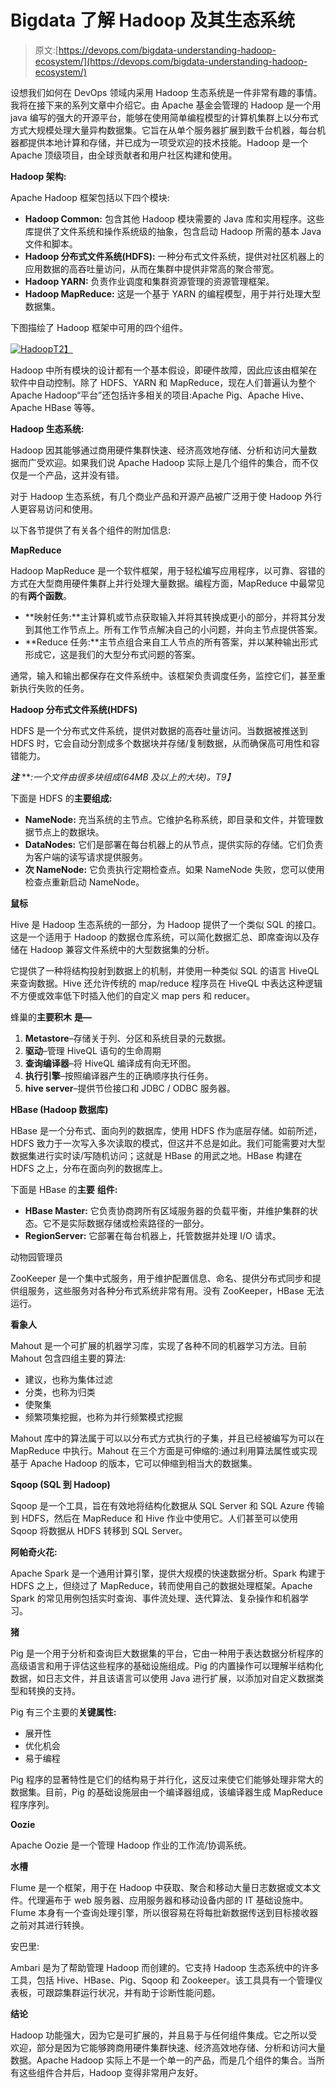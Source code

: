 # Bigdata 了解 Hadoop 及其生态系统

> 原文:[https://devops.com/bigdata-understanding-hadoop-ecosystem/](https://devops.com/bigdata-understanding-hadoop-ecosystem/)

设想我们如何在 DevOps 领域内采用 Hadoop 生态系统是一件非常有趣的事情。我将在接下来的系列文章中介绍它。由 Apache 基金会管理的 Hadoop 是一个用 java 编写的强大的开源平台，能够在使用简单编程模型的计算机集群上以分布式方式大规模处理大量异构数据集。它旨在从单个服务器扩展到数千台机器，每台机器都提供本地计算和存储，并已成为一项受欢迎的技术技能。Hadoop 是一个 Apache 顶级项目，由全球贡献者和用户社区构建和使用。

**Hadoop 架构:**

Apache Hadoop 框架包括以下四个模块:

*   **Hadoop Common:** 包含其他 Hadoop 模块需要的 Java 库和实用程序。这些库提供了文件系统和操作系统级的抽象，包含启动 Hadoop 所需的基本 Java 文件和脚本。
*   **Hadoop 分布式文件系统(HDFS):** 一种分布式文件系统，提供对社区机器上的应用数据的高吞吐量访问，从而在集群中提供非常高的聚合带宽。
*   **Hadoop YARN:** 负责作业调度和集群资源管理的资源管理框架。
*   **Hadoop MapReduce:** 这是一个基于 YARN 的编程模型，用于并行处理大型数据集。

下图描绘了 Hadoop 框架中可用的四个组件。

[![Hadoop](../Images/41c67c3877ad716fd58192c6755c520b.png)T2】](https://devops.com/wp-content/uploads/2015/06/Hadoop.png)

Hadoop 中所有模块的设计都有一个基本假设，即硬件故障，因此应该由框架在软件中自动控制。除了 HDFS、YARN 和 MapReduce，现在人们普遍认为整个 Apache Hadoop“平台”还包括许多相关的项目:Apache Pig、Apache Hive、Apache HBase 等等。

**Hadoop 生态系统:**

Hadoop 因其能够通过商用硬件集群快速、经济高效地存储、分析和访问大量数据而广受欢迎。如果我们说 Apache Hadoop 实际上是几个组件的集合，而不仅仅是一个产品，这并没有错。

对于 Hadoop 生态系统，有几个商业产品和开源产品被广泛用于使 Hadoop 外行人更容易访问和使用。

以下各节提供了有关各个组件的附加信息:

**MapReduce**

Hadoop MapReduce 是一个软件框架，用于轻松编写应用程序，以可靠、容错的方式在大型商用硬件集群上并行处理大量数据。编程方面，MapReduce 中最常见的有**两个函数**。

*   **映射任务:**主计算机或节点获取输入并将其转换成更小的部分，并将其分发到其他工作节点上。所有工作节点解决自己的小问题，并向主节点提供答案。
*   **Reduce 任务:**主节点组合来自工人节点的所有答案，并以某种输出形式形成它，这是我们的大型分布式问题的答案。

通常，输入和输出都保存在文件系统中。该框架负责调度任务，监控它们，甚至重新执行失败的任务。

**Hadoop 分布式文件系统(HDFS)**

HDFS 是一个分布式文件系统，提供对数据的高吞吐量访问。当数据被推送到 HDFS 时，它会自动分割成多个数据块并存储/复制数据，从而确保高可用性和容错能力。

***注*** ***:一个文件由很多块组成(64MB 及以上的大块)。*T9】**

下面是 HDFS 的**主要组成:**

*   **NameNode:** 充当系统的主节点。它维护名称系统，即目录和文件，并管理数据节点上的数据块。
*   **DataNodes:** 它们是部署在每台机器上的从节点，提供实际的存储。它们负责为客户端的读写请求提供服务。
*   **次 NameNode:** 它负责执行定期检查点。如果 NameNode 失败，您可以使用检查点重新启动 NameNode。

**鼠标**

Hive 是 Hadoop 生态系统的一部分，为 Hadoop 提供了一个类似 SQL 的接口。这是一个适用于 Hadoop 的数据仓库系统，可以简化数据汇总、即席查询以及存储在 Hadoop 兼容文件系统中的大型数据集的分析。

它提供了一种将结构投射到数据上的机制，并使用一种类似 SQL 的语言 HiveQL 来查询数据。Hive 还允许传统的 map/reduce 程序员在 HiveQL 中表达这种逻辑不方便或效率低下时插入他们的自定义 map pers 和 reducer。

蜂巢的**主要积木** **是—**

1.  **Metastore**–存储关于列、分区和系统目录的元数据。
2.  **驱动**–管理 HiveQL 语句的生命周期
3.  **查询编译器**–将 HiveQL 编译成有向无环图。
4.  **执行引擎**–按照编译器产生的正确顺序执行任务。
5.  **hive server**–提供节俭接口和 JDBC / ODBC 服务器。

**HBase (Hadoop 数据库)**

HBase 是一个分布式、面向列的数据库，使用 HDFS 作为底层存储。如前所述，HDFS 致力于一次写入多次读取的模式，但这并不总是如此。我们可能需要对大型数据集进行实时读/写随机访问；这就是 HBase 的用武之地。HBase 构建在 HDFS 之上，分布在面向列的数据库上。

下面是 HBase 的**主要** **组件:**

*   **HBase Master:** 它负责协商跨所有区域服务器的负载平衡，并维护集群的状态。它不是实际数据存储或检索路径的一部分。
*   **RegionServer:** 它部署在每台机器上，托管数据并处理 I/O 请求。

动物园管理员

ZooKeeper 是一个集中式服务，用于维护配置信息、命名、提供分布式同步和提供组服务，这些服务对各种分布式系统非常有用。没有 ZooKeeper，HBase 无法运行。

**看象人**

Mahout 是一个可扩展的机器学习库，实现了各种不同的机器学习方法。目前 Mahout 包含四组主要的算法:

*   建议，也称为集体过滤
*   分类，也称为归类
*   使聚集
*   频繁项集挖掘，也称为并行频繁模式挖掘

Mahout 库中的算法属于可以以分布式方式执行的子集，并且已经被编写为可以在 MapReduce 中执行。Mahout 在三个方面是可伸缩的:通过利用算法属性或实现基于 Apache Hadoop 的版本，它可以伸缩到相当大的数据集。

**Sqoop (SQL 到 Hadoop)**

Sqoop 是一个工具，旨在有效地将结构化数据从 SQL Server 和 SQL Azure 传输到 HDFS，然后在 MapReduce 和 Hive 作业中使用它。人们甚至可以使用 Sqoop 将数据从 HDFS 转移到 SQL Server。

**阿帕奇火花:**

Apache Spark 是一个通用计算引擎，提供大规模的快速数据分析。Spark 构建于 HDFS 之上，但绕过了 MapReduce，转而使用自己的数据处理框架。Apache Spark 的常见用例包括实时查询、事件流处理、迭代算法、复杂操作和机器学习。

**猪**

Pig 是一个用于分析和查询巨大数据集的平台，它由一种用于表达数据分析程序的高级语言和用于评估这些程序的基础设施组成。Pig 的内置操作可以理解半结构化数据，如日志文件，并且该语言可以使用 Java 进行扩展，以添加对自定义数据类型和转换的支持。

Pig 有三个主要的**关键属性:**

*   展开性
*   优化机会
*   易于编程

Pig 程序的显著特性是它们的结构易于并行化，这反过来使它们能够处理非常大的数据集。目前，Pig 的基础设施层由一个编译器组成，该编译器生成 MapReduce 程序序列。

**Oozie**

Apache Oozie 是一个管理 Hadoop 作业的工作流/协调系统。

**水槽**

Flume 是一个框架，用于在 Hadoop 中获取、聚合和移动大量日志数据或文本文件。代理遍布于 web 服务器、应用服务器和移动设备内部的 IT 基础设施中。Flume 本身有一个查询处理引擎，所以很容易在将每批新数据传送到目标接收器之前对其进行转换。

安巴里:

Ambari 是为了帮助管理 Hadoop 而创建的。它支持 Hadoop 生态系统中的许多工具，包括 Hive、HBase、Pig、Sqoop 和 Zookeeper。该工具具有一个管理仪表板，可跟踪集群运行状况，并有助于诊断性能问题。

**结论**

Hadoop 功能强大，因为它是可扩展的，并且易于与任何组件集成。它之所以受欢迎，部分是因为它能够跨商用硬件集群快速、经济高效地存储、分析和访问大量数据。Apache Hadoop 实际上不是一个单一的产品，而是几个组件的集合。当所有这些组件合并后，Hadoop 变得非常用户友好。